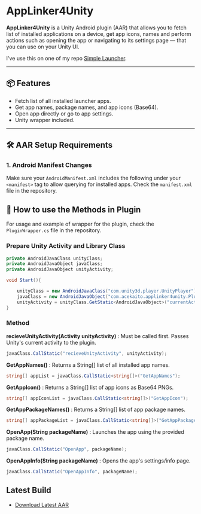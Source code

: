 # AppLinker4Unity

**AppLinker4Unity** is a Unity Android plugin (AAR) that allows you to fetch list of installed applications on a device, get app icons, names and perform actions such as opening the app or navigating to its settings page — that you can use on your Unity UI.

I've use this on one of my repo [Simple Launcher](https://github.com/ACEKaito1412/SimpleLauncher).

---

## 📦 Features

- Fetch list of all installed launcher apps.
- Get app names, package names, and app icons (Base64).
- Open app directly or go to app settings.
- Unity wrapper included.

---

## 🛠️ AAR Setup Requirements

### 1. **Android Manifest Changes**

Make sure your `AndroidManifest.xml` includes the following under your `<manifest>` tag to allow querying for installed apps. Check the `manifest.xml` file in the repository.

## 🔧 How to use the Methods in Plugin 

For usage and example of wrapper for the plugin, check the `PluginWrapper.cs` file in the repository.

### Prepare Unity Activity and Library Class

```cs
private AndroidJavaClass unityClass;
private AndroidJavaObject javaClass;
private AndroidJavaObject unityActivity;

void Start(){

    unityClass = new AndroidJavaClass("com.unity3d.player.UnityPlayer");
    javaClass = new AndroidJavaObject("com.acekaito.applinker4unity.PluginInstance");
    unityActivity = unityClass.GetStatic<AndroidJavaObject>("currentActivity");
}
```

### Method

**recieveUnityActivity(Activity unityActivity)** :
Must be called first. Passes Unity's current activity to the plugin.

```cs
javaClass.CallStatic("recieveUnityActivity", unityActivity);
```
**GetAppNames()** : Returns a String[] list of all installed app names.

```cs
string[] appList = javaClass.CallStatic<string[]>("GetAppNames");

```

**GetAppIcon()** : Returns a String[] list of app icons as Base64 PNGs.

```cs
string[] appIconList = javaClass.CallStatic<string[]>("GetAppIcon");
```

**GetAppPackageNames()** : Returns a String[] list of app package names.

```cs
string[] appPackageList = javaClass.CallStatic<string[]>("GetAppPackageName");
```

**OpenApp(String packageName)** : Launches the app using the provided package name.

```cs
javaClass.CallStatic("OpenApp", packageName);
```

**OpenAppInfo(String packageName)** : Opens the app's settings/info page.
```cs
javaClass.CallStatic("OpenAppInfo", packageName);
```

## Latest Build

- [Download Latest AAR](aar-build/applinker4unity-latest.aar)